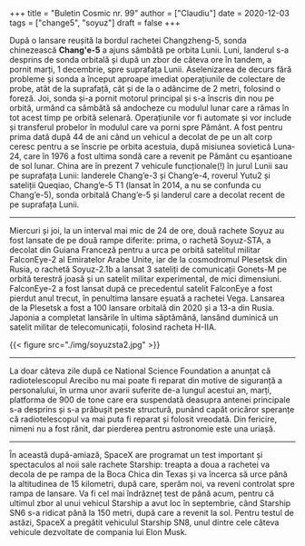 +++
title = "Buletin Cosmic nr. 99"
author = ["Claudiu"]
date = 2020-12-03
tags = ["change5", "soyuz"]
draft = false
+++

După o lansare reușită la bordul rachetei Changzheng-5, sonda chinezească **Chang'e-5** a ajuns sâmbătă pe orbita Lunii. Luni, landerul s-a desprins de sonda orbitală și după un zbor de câteva ore în tandem, a pornit marți, 1 decembrie, spre suprafața Lunii. Aselenizarea de decurs fără probleme și sonda a început aproape imediat operațiunile de colectare de probe, atât de la suprafață, cât și de la o adâncime de 2 metri, folosind o foreză. Joi, sonda și-a pornit motorul principal și s-a înscris din nou pe orbită, urmând ca sâmbătă să andocheze cu modulul lunar care a rămas în tot acest timp pe orbită selenară. Operațiunile vor fi automate și vor include și transferul probelor în modulul care va porni spre Pământ. A fost pentru prima dată după 44 de ani când un vehicul a decolat de pe un alt corp ceresc pentru a se înscrie pe orbita acestuia, după misiunea sovietică Luna-24, care în 1976 a fost ultima sondă care a revenit pe Pământ cu eșantioane de sol lunar. China are în prezent 7 vehicule funcționale(!) în jurul Lunii sau pe suprafața Lunii: landerele Chang’e-3 și Chang’e-4, roverul Yutu2 și sateliții Queqiao, Chang’e-5 T1 (lansat în 2014, a nu se confunda cu Chang’e-5), sonda orbitală Chang’e-5 și landerul care a decolat recent de pe suprafața Lunii.

---

Miercuri și joi, la un interval mai mic de 24 de ore, două rachete Soyuz au fost lansate de pe două rampe diferite: prima, o rachetă Soyuz-STA, a decolat din Guiana Franceză pentru a urca pe orbită satelitul militar FalconEye-2 al Emiratelor Arabe Unite, iar de la cosmodromul Plesetsk din Rusia, o rachetă Soyuz-2.1b a lansat 3 sateliți de comunicații Gonets-M pe orbită terestră joasă și un satelit militar experimental, de mici dimensiuni. FalconEye-2 a fost lansat după ce precedentul satelit FalconEye a fost pierdut anul trecut, în penultima lansare eșuată a rachetei Vega. Lansarea de la Plesetsk a fost a 100 lansare orbitală din 2020 și a 13-a din Rusia. Japonia a completat lansările în ultima săptămână, lansând duminică un satelit militar de telecomunicații, folosind racheta H-IIA.

{{< figure src="./img/soyuzsta2.jpg" >}}

---

La doar câteva zile după ce National Science Foundation a anunțat că radiotelescopul Arecibo nu mai poate fi reparat din motive de siguranță a personalului, în urma unor avarii suferite de-a lungul acestui an, marți, platforma de 900 de tone care era suspendată deasupra antenei principale s-a desprins și s-a prăbușit peste structură, punând capăt oricăror speranțe că radiotelescopul va mai puta fi reparat și folosit vreodată. Din fericire, nimeni nu a fost rănit, dar pierderea pentru astronomie este una uriașă.

---

În această după-amiază, SpaceX are programat un test important și spectaculos al noii sale rachete Starship: treapta a doua a rachetei va decola de pe rampa de la Boca Chica din Texas și va încerca să urce până la altitudinea de 15 kilometri, după care, sperăm noi, va reveni controlat spre rampa de lansare. Va fi cel mai îndrăzneț test de până acum, pentru că ultimul zbor al unui vehicul Starship a avut loc în septembrie, când Starship SN6 s-a ridicat până la 150 metri, după care a revenit la sol. Pentru testul de astăzi, SpaceX a pregătit vehiculul Starship SN8, unul dintre cele câteva vehicule dezvoltate de compania lui Elon Musk.